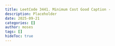 ```yaml
---
title: LeetCode 3441. Minimum Cost Good Caption - 
description: Placeholder
date: 2025-09-21
categories: []
author: moses
tags: []
hideToc: true
---
```

        